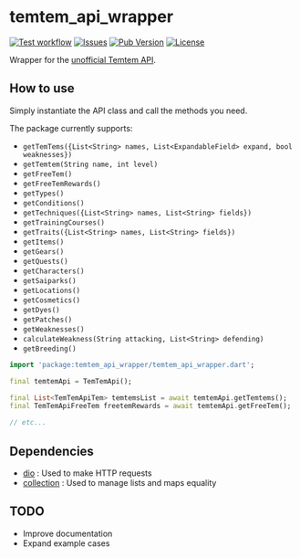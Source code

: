 # temtem_api_wrapper

[![Test workflow](https://github.com/TesteurManiak/temtem_api_wrapper/actions/workflows/dart.yml/badge.svg)](https://github.com/TesteurManiak/temtem_api_wrapper/actions/workflows/dart.yml)
[![Issues](https://img.shields.io/github/issues/TesteurManiak/temtem_api_wrapper)](https://github.com/TesteurManiak/temtem_api_wrapper/issues)
[![Pub Version](https://img.shields.io/pub/v/temtem_api_wrapper?color=blue&logo=dart)](https://pub.dev/packages/temtem_api_wrapper)
[![License](https://img.shields.io/github/license/TesteurManiak/temtem_api_wrapper)]()

Wrapper for the [unofficial Temtem API](https://temtem-api.mael.tech/).

## How to use

Simply instantiate the API class and call the methods you need.

The package currently supports:

* `getTemTems({List<String> names, List<ExpandableField> expand, bool weaknesses})`
* `getTemtem(String name, int level)`
* `getFreeTem()`
* `getFreeTemRewards()`
* `getTypes()`
* `getConditions()`
* `getTechniques({List<String> names, List<String> fields})`
* `getTrainingCourses()`
* `getTraits({List<String> names, List<String> fields})`
* `getItems()`
* `getGears()`
* `getQuests()`
* `getCharacters()`
* `getSaiparks()`
* `getLocations()`
* `getCosmetics()`
* `getDyes()`
* `getPatches()`
* `getWeaknesses()`
* `calculateWeakness(String attacking, List<String> defending)`
* `getBreeding()`

```dart
import 'package:temtem_api_wrapper/temtem_api_wrapper.dart';

final temtemApi = TemTemApi();

final List<TemTemApiTem> temtemsList = await temtemApi.getTemtems();
final TemTemApiFreeTem freetemRewards = await temtemApi.getFreeTem();

// etc...
```

## Dependencies

* [dio](https://pub.dev/packages/dio) : Used to make HTTP requests
* [collection](https://pub.dev/packages/collection) : Used to manage lists and maps equality

## TODO

* Improve documentation
* Expand example cases
